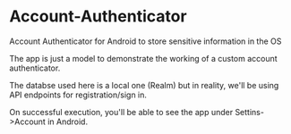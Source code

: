 # Account-Authenticator
Account Authenticator for Android to store sensitive information in the OS

The app is just a model to demonstrate the working of a custom account authenticator. 

The databse used here is a local one (Realm) but in reality, we'll be using API endpoints for registration/sign in.

On successful execution, you'll be able to see the app under Settins->Account in Android.
